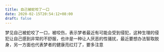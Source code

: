 ```yaml
---
title: 自己被蛇咬了一口
date: 2020-02-15T20:54:12+08:00
draft: false
---
```


梦见自己被蛇咬了一口，被咬伤，表示梦者最近有可能会受到侵犯，这种生理的侵犯让自己感到非常的不舒服，也许是一种让人厌恶的性骚扰，最近要想办法智取脱身，另一方面也代表梦者的健康亮红灯了，要多注意